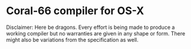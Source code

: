 # Coral-66 compiler for OS-X

Disclaimer: Here be dragons. Every effort is being made to produce a working compiler but no warranties are given in any shape or form.
There might also be variations from the specification as well. 


